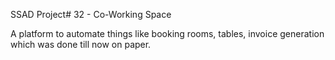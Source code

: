 SSAD Project# 32 - Co-Working Space

A platform to automate things like booking rooms, tables, invoice generation which was done till now on paper.
